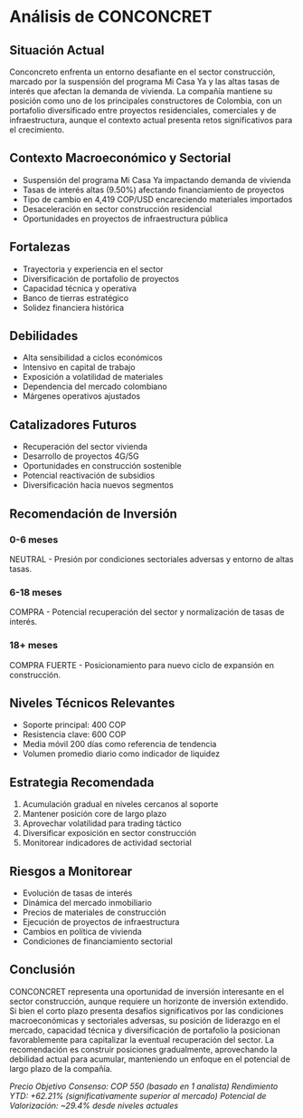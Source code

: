 # Análisis de CONCONCRET

## Situación Actual

Conconcreto enfrenta un entorno desafiante en el sector construcción, marcado por la suspensión del programa Mi Casa Ya y las altas tasas de interés que afectan la demanda de vivienda. La compañía mantiene su posición como uno de los principales constructores de Colombia, con un portafolio diversificado entre proyectos residenciales, comerciales y de infraestructura, aunque el contexto actual presenta retos significativos para el crecimiento.

## Contexto Macroeconómico y Sectorial

- Suspensión del programa Mi Casa Ya impactando demanda de vivienda
- Tasas de interés altas (9.50%) afectando financiamiento de proyectos
- Tipo de cambio en 4,419 COP/USD encareciendo materiales importados
- Desaceleración en sector construcción residencial
- Oportunidades en proyectos de infraestructura pública

## Fortalezas

- Trayectoria y experiencia en el sector
- Diversificación de portafolio de proyectos
- Capacidad técnica y operativa
- Banco de tierras estratégico
- Solidez financiera histórica

## Debilidades

- Alta sensibilidad a ciclos económicos
- Intensivo en capital de trabajo
- Exposición a volatilidad de materiales
- Dependencia del mercado colombiano
- Márgenes operativos ajustados

## Catalizadores Futuros

- Recuperación del sector vivienda
- Desarrollo de proyectos 4G/5G
- Oportunidades en construcción sostenible
- Potencial reactivación de subsidios
- Diversificación hacia nuevos segmentos

## Recomendación de Inversión

### 0-6 meses

NEUTRAL - Presión por condiciones sectoriales adversas y entorno de altas tasas.

### 6-18 meses

COMPRA - Potencial recuperación del sector y normalización de tasas de interés.

### 18+ meses

COMPRA FUERTE - Posicionamiento para nuevo ciclo de expansión en construcción.

## Niveles Técnicos Relevantes

- Soporte principal: 400 COP
- Resistencia clave: 600 COP
- Media móvil 200 días como referencia de tendencia
- Volumen promedio diario como indicador de liquidez

## Estrategia Recomendada

1. Acumulación gradual en niveles cercanos al soporte
2. Mantener posición core de largo plazo
3. Aprovechar volatilidad para trading táctico
4. Diversificar exposición en sector construcción
5. Monitorear indicadores de actividad sectorial

## Riesgos a Monitorear

- Evolución de tasas de interés
- Dinámica del mercado inmobiliario
- Precios de materiales de construcción
- Ejecución de proyectos de infraestructura
- Cambios en política de vivienda
- Condiciones de financiamiento sectorial

## Conclusión

CONCONCRET representa una oportunidad de inversión interesante en el sector construcción, aunque requiere un horizonte de inversión extendido. Si bien el corto plazo presenta desafíos significativos por las condiciones macroeconómicas y sectoriales adversas, su posición de liderazgo en el mercado, capacidad técnica y diversificación de portafolio la posicionan favorablemente para capitalizar la eventual recuperación del sector. La recomendación es construir posiciones gradualmente, aprovechando la debilidad actual para acumular, manteniendo un enfoque en el potencial de largo plazo de la compañía.

_Precio Objetivo Consenso: COP 550 (basado en 1 analista)_
_Rendimiento YTD: +62.21% (significativamente superior al mercado)_
_Potencial de Valorización: ~29.4% desde niveles actuales_
